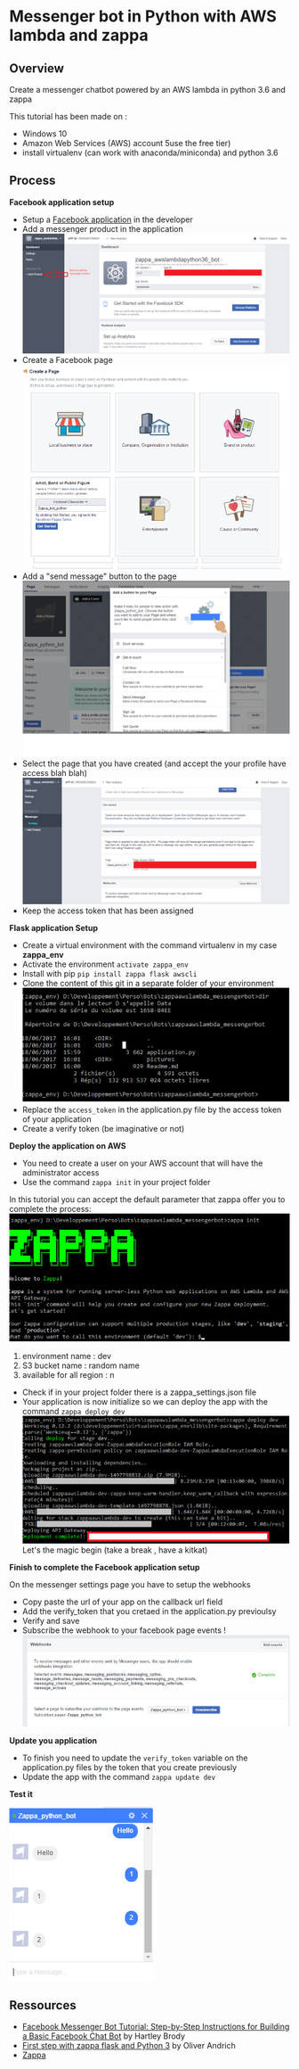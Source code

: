 # Messenger bot in Python with AWS lambda and zappa

## Overview

Create a messenger chatbot powered by an AWS lambda in python 3.6 and zappa

This tutorial has been made on :
- Windows 10
- Amazon Web Services (AWS) account 5use the free tier)
- install virtualenv (can work with anaconda/miniconda) and python 3.6

## Process
**Facebook application setup**
- Setup a [Facebook application](https://developers.facebook.com) in the developer
- Add a messenger product in the application
![alt text](pictures/setup_app.png)
- Create a Facebook page
![alt text](pictures/create_facebook_page.png)
- Add a "send message" button to the page
![alt text](pictures/addmessagebutton.png)
- Select the page that you have created (and accept the your profile have access blah blah)
![alt text](pictures/settings_messenger_product.png)
- Keep the access token that has been assigned

**Flask application Setup**
- Create a virtual environment with the command virtualenv in my case **zappa_env**
- Activate the environment `activate zappa_env`
- Install with pip `pip install zappa flask awscli`
- Clone the content of this git in a separate folder of your environment
![alt text](pictures/environnment.png)
- Replace the `access_token` in the application.py file by the access token of your application
- Create a verify token (be imaginative or not)

**Deploy the application on AWS**
- You need to create a user on your AWS account that will have the administrator access
- Use the command `zappa init` in your project folder

In this tutorial you can accept the default parameter that zappa offer you to complete the process:
![alt text](pictures/zappa_init.png)
  1. environment name : dev
  2. S3 bucket name : random name
  3. available for all region : n

- Check if in your project folder there is a zappa_settings.json file
- Your application is now initialize so we can deploy the app with the command `zappa deploy dev`
![alt text](pictures/zappa_deploy_dev.png)
Let's the magic begin (take a break , have a kitkat)

**Finish to complete the Facebook application setup**

On the messenger settings page you have to setup the webhooks
- Copy paste the url of your app on the callback url field
- Add the verify_token that you cretaed in the application.py previoulsy
- Verify and save
- Subscribe the webhook to your facebook page events
!![alt text](pictures/subscribe_webhook.png)

**Update you application**

- To finish you need to update the `verify_token` variable on the application.py files by the token that you create previously
- Update the app with the command
`zappa update dev`

**Test it**

![alt text](pictures/test_bot.png)


## Ressources
- [Facebook Messenger Bot Tutorial: Step-by-Step Instructions for Building a Basic Facebook Chat Bot](https://blog.hartleybrody.com/fb-messenger-bot/) by Hartley Brody
- [First step with zappa flask and Python 3](https://andrich.blog/2017/02/12/first-steps-with-aws-lambda-zappa-flask-and-python/) by Oliver Andrich
- [Zappa](https://www.zappa.io/)
